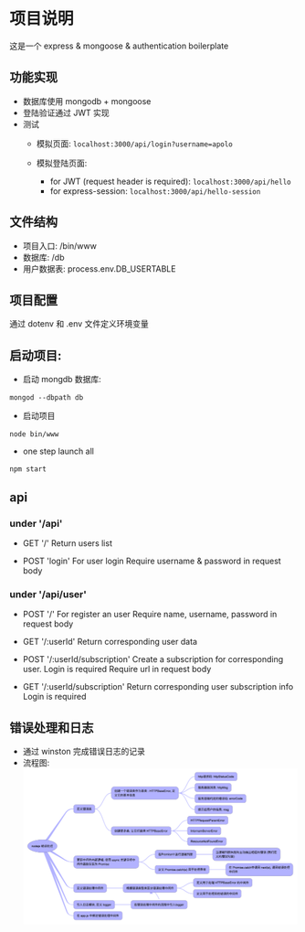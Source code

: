 # 项目说明
这是一个 express & mongoose & authentication boilerplate

## 功能实现
  * 数据库使用 mongodb + mongoose
  * 登陆验证通过 JWT 实现
  * 测试
    * 模拟页面: ``` localhost:3000/api/login?username=apolo ```

    * 模拟登陆页面:
        * for JWT (request header is required): ``` localhost:3000/api/hello ```
        * for express-session: ``` localhost:3000/api/hello-session ```

## 文件结构
* 项目入口: /bin/www
* 数据库: /db
* 用户数据表: process.env.DB_USERTABLE

## 项目配置
通过 dotenv 和 .env 文件定义环境变量

## 启动项目:
* 启动 mongdb 数据库:
~~~
mongod --dbpath db
~~~
* 启动项目
~~~
node bin/www
~~~
* one step launch all
~~~
npm start
~~~

## api
### under '/api'
* GET '/'
Return users list

* POST 'login'
For user login
Require username & password in request body


### under '/api/user'
* POST '/'
For register an user
Require name, username, password in request body

* GET '/:userId'
Return corresponding user data

* POST '/:userId/subscription'
Create a subscription for corresponding user.
Login is required
Require url in request body

* GET '/:userId/subscription'
Return corresponding user subscription info
Login is required



## 错误处理和日志
  * 通过 winston 完成错误日志的记录
  * 流程图:
![Error handling flow](./error-handling-flow.png)



